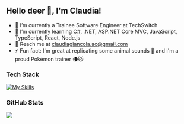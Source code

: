 ## Hello deer 🦌, I'm Claudia!

- 🔭 I’m currently a Trainee Software Engineer at TechSwitch
- 🌱 I’m currently learning C#, .NET, ASP.NET Core MVC, JavaScript, TypeScript, React, Node.js
- 📩 Reach me at claudiagiancola.ac@gmail.com
- ⚡ Fun fact: I'm great at replicating some animal sounds 🐶 and I'm a proud Pokémon trainer 🌘😼

### Tech Stack

[![My Skills](https://skillicons.dev/icons?i=cs,dotnet,js,ts,nodejs,react,vite,html,css,sass,jquery,postgres,postman,powershell,jest,git,github,stackoverflow,unreal,vscode,discord,ai,ps,pr&perline=3)](https://skillicons.dev)


### GitHub Stats

![](https://github-readme-stats.vercel.app/api/top-langs/?username=claudiaGiancola&theme=dark&hide_border=false&include_all_commits=true&count_private=true&layout=compact)
